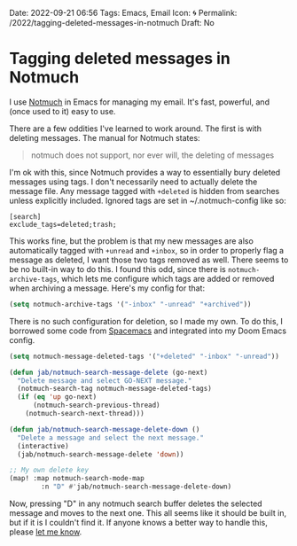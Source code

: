 Date: 2022-09-21 06:56
Tags: Emacs, Email
Icon: ️🌀
Permalink: /2022/tagging-deleted-messages-in-notmuch
Draft: No

# Tagging deleted messages in Notmuch

I use [Notmuch](https://notmuchmail.org/) in Emacs for managing my email. It's fast, powerful, and (once used to it) easy to use.

There are a few oddities I've learned to work around. The first is with deleting messages. The manual for Notmuch states:

> notmuch does not support, nor ever will, the deleting of messages

I'm ok with this, since Notmuch provides a way to essentially bury deleted messages using tags. I don't necessarily need to actually delete the message file. Any message tagged with `+deleted` is hidden from searches unless explicitly included. Ignored tags are set in ~/.notmuch-config like so: 

```
[search]
exclude_tags=deleted;trash;
```

This works fine, but the problem is that my new messages are also automatically tagged with `+unread` and `+inbox`, so in order to properly flag a message as deleted, I want those two tags removed as well. There seems to be no built-in way to do this. I found this odd, since there is `notmuch-archive-tags`, which lets me configure which tags are added or removed when archiving a message. Here's my config for that:

```lisp
(setq notmuch-archive-tags '("-inbox" "-unread" "+archived"))
```

There is no such configuration for deletion, so I made my own. To do this, I borrowed some code from [Spacemacs](https://spacemacs.org) and integrated into my Doom Emacs config.

```lisp
(setq notmuch-message-deleted-tags '("+deleted" "-inbox" "-unread"))

(defun jab/notmuch-search-message-delete (go-next)
  "Delete message and select GO-NEXT message."
  (notmuch-search-tag notmuch-message-deleted-tags)
  (if (eq 'up go-next)
      (notmuch-search-previous-thread)
    (notmuch-search-next-thread)))

(defun jab/notmuch-search-message-delete-down ()
  "Delete a message and select the next message."
  (interactive)
  (jab/notmuch-search-message-delete 'down))

;; My own delete key
(map! :map notmuch-search-mode-map
        :n "D" #'jab/notmuch-search-message-delete-down)

```

Now, pressing "D" in any notmuch search buffer deletes the selected message and moves to the next one. This all seems like it should be built in, but if it is I couldn't find it. If anyone knows a better way to handle this, please [let me know](mailto:jack@baty.net).

